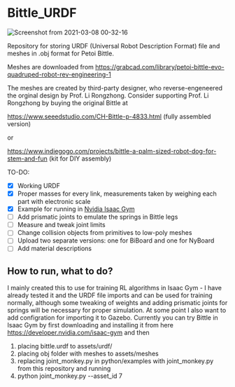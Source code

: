 # Bittle_URDF

![Screenshot from 2021-03-08 00-32-16](https://user-images.githubusercontent.com/32562299/110247158-c9636d80-7fa5-11eb-92ab-4f71c79b052b.png)

Repository for storing URDF (Universal Robot Description Format) file and meshes in .obj format for Petoi Bittle.

Meshes are downloaded from https://grabcad.com/library/petoi-bittle-evo-quadruped-robot-rev-engineering-1

The meshes are created by third-party designer, who reverse-engeneered the orginal design by Prof. Li Rongzhong. Consider supporting Prof. Li Rongzhong by buying the original Bittle at 

https://www.seeedstudio.com/CH-Bittle-p-4833.html     (fully assembled version)

or

https://www.indiegogo.com/projects/bittle-a-palm-sized-robot-dog-for-stem-and-fun     (kit for DIY assembly)

TO-DO:
- [x] Working URDF
- [x] Proper masses for every link, measurements taken by weighing each part with electronic scale
- [x] Example for running in [Nvidia Isaac Gym](https://developer.nvidia.com/isaac-gym)
- [ ] Add prismatic joints to emulate the springs in Bittle legs
- [ ] Measure and tweak joint limits
- [ ] Change collision objects from primitives to low-poly meshes
- [ ] Upload two separate versions: one for BiBoard and one for NyBoard
- [ ] Add material descriptions

## How to run, what to do?
I mainly created this to use for training RL algorithms in Isaac Gym - I have already tested it and the URDF file imports and can be used for training normally, although some tweaking of weights and adding prismatic joints for springs will be necessary for proper simulation. At some point I also want to add configration for importing it to Gazebo. Currently you can try Bittle in Isaac Gym by first downloading and installing it from here https://developer.nvidia.com/isaac-gym and then 
1) placing bittle.urdf to assets/urdf/
2) placing obj folder with meshes to assets/meshes 
3) replacing joint_monkey.py in python/examples with joint_monkey.py from this repository and running
4) python joint_monkey.py --asset_id 7
